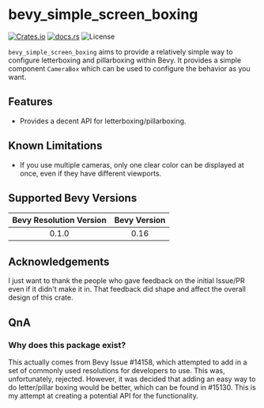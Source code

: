# bevy_simple_screen_boxing
[![Crates.io](https://img.shields.io/crates/v/bevy_simple_screen_boxing)](https://crates.io/crates/bevy_simple_screen_boxing)
[![docs.rs](https://docs.rs/bevy_simple_screen_boxing/badge.svg)](https://docs.rs/bevy_simple_screen_boxing/)
![License](https://img.shields.io/crates/l/bevy_simple_screen_boxing)

`bevy_simple_screen_boxing` aims to provide a relatively simple way to configure letterboxing and pillarboxing within Bevy.
It provides a simple component `CameraBox` which can be used to configure the behavior as you want.

## Features
- Provides a decent API for letterboxing/pillarboxing.

## Known Limitations
- If you use multiple cameras, only one clear color can be displayed at once, even if they have different viewports.

## Supported Bevy Versions
| Bevy Resolution Version | Bevy Version |
|:-----------------------:|:------------:|
|          0.1.0          |     0.16     |

## Acknowledgements  
I just want to thank the people who gave feedback on the initial Issue/PR even if it didn't make it in. That feedback
did shape and affect the overall design of this crate.

## QnA
### Why does this package exist?  
This actually comes from Bevy Issue #14158, which attempted to add in a set of commonly used resolutions for developers
to use. This was, unfortunately, rejected. However, it was decided that adding an easy way to do letter/pillar boxing
would be better, which can be found in #15130. This is my attempt at creating a potential API for the functionality.